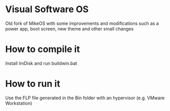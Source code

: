 # Visual Software OS
Old fork of MikeOS with some improvements and modifications such as a power app, boot screen, new theme and other small changes
# How to compile it
Install ImDisk and run buildwin.bat
# How to run it
Use the FLP file generated in the Bin folder with an hypervisor (e.g. VMware Workstation)